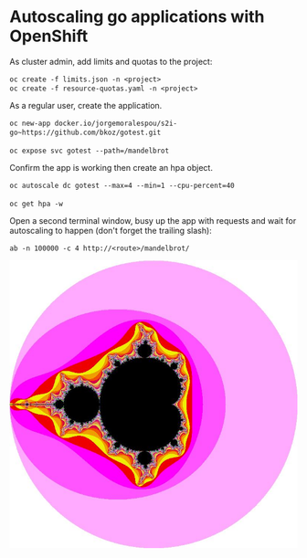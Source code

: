 # Autoscaling go applications with OpenShift

As cluster admin, add limits and quotas to the project:
```
oc create -f limits.json -n <project>
oc create -f resource-quotas.yaml -n <project>
```

As a regular user, create the application.
```
oc new-app docker.io/jorgemoralespou/s2i-go~https://github.com/bkoz/gotest.git

oc expose svc gotest --path=/mandelbrot
```
Confirm the app is working then create an hpa object.
```
oc autoscale dc gotest --max=4 --min=1 --cpu-percent=40

oc get hpa -w
```

Open a second terminal window, busy up the app with requests and wait for autoscaling to happen (don't forget the trailing slash):
```
ab -n 100000 -c 4 http://<route>/mandelbrot/
```

![Mandelbrot Plot](https://raw.githubusercontent.com/bkoz/gotest/master/mandelbrot.jpg)


